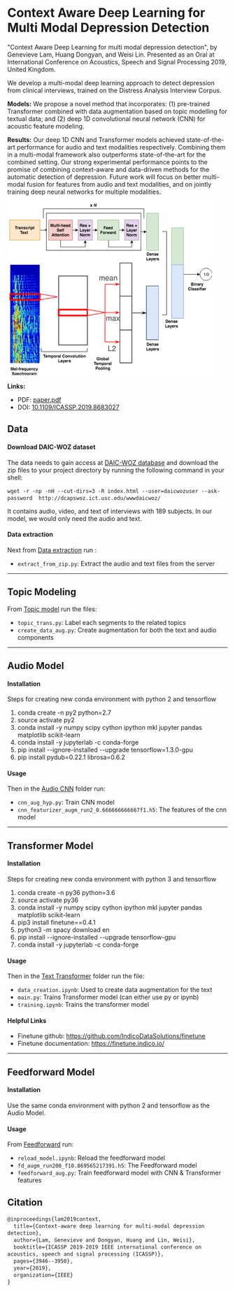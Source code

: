 # Context Aware Deep Learning for Multi Modal Depression Detection

"Context Aware Deep Learning for multi modal depression detection", by Genevieve Lam, Huang Dongyan, and Weisi Lin.
Presented as an Oral at International Conference on Acoustics, Speech and Signal Processing 2019, United Kingdom.

We develop a multi-modal deep learning approach to detect depression from clinical interviews, trained on the Distress Analysis Interview Corpus. 

**Models:** We propose a novel method that incorporates: (1) pre-trained Transformer combined with data augmentation based on topic modelling for textual data; and (2) deep 1D convolutional neural network (CNN) for acoustic feature modeling.

**Results:** Our deep 1D CNN and Transformer models achieved state-of-the-art performance for audio and text modalities respectively. Combining them in a multi-modal framework also outperforms state-of-the-art for the combined setting.
Our strong experimental performance points to the promise of combining context-aware and data-driven methods for the automatic detection of depression.
Future work will focus on better multi-modal fusion for features from audio and text modalities, and on jointly training deep neural networks for multiple modalities. 

![](./img/Picture1.png)

**Links:**
- PDF: [paper.pdf](paper.pdf)
- DOI: [10.1109/ICASSP.2019.8683027](https://ieeexplore.ieee.org/document/8683027)

## Data

#### Download DAIC-WOZ dataset

The data needs to gain access at [DAIC-WOZ database](http://dcapswoz.ict.usc.edu/) and download the zip files to your project directory by running the following command in your shell:

```shell
wget -r -np -nH --cut-dirs=3 -R index.html --user=daicwozuser --ask-password  http://dcapswoz.ict.usc.edu/wwwdaicwoz/
```

It contains audio, video, and text of interviews with 189 subjects. In our model, we would only need the audio and text. 


#### Data extraction

Next from  [Data extraction](./src/data) run :
- `extract_from_zip.py`: Extract the audio and text files from the server

---

## Topic Modeling 

From [Topic model](./src/topic_model) run the files:
- `topic_trans.py`: Label each segments to the related topics 
- `create_data_aug.py`: Create augmentation for both the text and audio components  

---

## Audio Model 

#### Installation

Steps for creating new conda environment with python 2 and tensorflow
1. conda create -n py2 python=2.7 
2. source activate py2
3. conda install -y numpy scipy cython ipython mkl jupyter pandas matplotlib scikit-learn 
4. conda install -y jupyterlab -c conda-forge
5. pip install --ignore-installed --upgrade tensorflow=1.3.0-gpu  
6. pip install pydub=0.22.1 librosa=0.6.2 

#### Usage

Then in the [Audio CNN](./src/audio_model) folder run:
- `cnn_aug_hyp.py`: Train CNN model
- `cnn_featurizer_augm_run2_0.666666666667f1.h5`: The features of the cnn model

---

## Transformer Model 

#### Installation

Steps for creating new conda environment with python 3 and tensorflow
1. conda create -n py36 python=3.6
2. source activate py36
4. conda install -y numpy scipy cython ipython mkl jupyter pandas matplotlib scikit-learn
5. pip3 install finetune==0.4.1
5. python3 -m spacy download en
6. pip install --ignore-installed --upgrade tensorflow-gpu
7. conda install -y jupyterlab -c conda-forge

#### Usage
Then in the [Text Transformer](./src/finetune_transformer) folder run the file:
- `data_creation.ipynb`: Used to create data augmentation for the text
- `main.py`: Trains Transformer model (can either use py or ipynb)
- `training.ipynb`: Trains the transformer model 

#### Helpful Links
- Finetune github: https://github.com/IndicoDataSolutions/finetune
- Finetune documentation: https://finetune.indico.io/

---

## Feedforward Model

#### Installation

Use the same conda environment with python 2 and tensorflow as the Audio Model.

#### Usage

From [Feedforward](./src/feedforward) run:
- `reload_model.ipynb`: Reload the feedforward model
- `fd_augm_run200_f10.869565217391.h5`: The Feedforward model 
- `feedforward_aug.py`: Train feedforward model with CNN & Transformer features 

## Citation

```
@inproceedings{lam2019context,
  title={Context-aware deep learning for multi-modal depression detection},
  author={Lam, Genevieve and Dongyan, Huang and Lin, Weisi},
  booktitle={ICASSP 2019-2019 IEEE international conference on acoustics, speech and signal processing (ICASSP)},
  pages={3946--3950},
  year={2019},
  organization={IEEE}
}
```